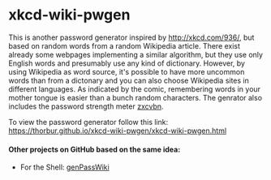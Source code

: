 xkcd-wiki-pwgen
===============

This is another password generator inspired by http://xkcd.com/936/, but based on random words from a random Wikipedia article. 
There exist already some webpages implementing a similar algorithm, but they use only English words and presumably use any kind of dictionary. 
However, by using Wikipedia as word source, it's possible to have more uncommon words than from a dictonary and you can also choose Wikipedia sites in different languages. As indicated by the comic, remembering words in your mother tongue is easier than a bunch random characters.
The genrator also includes the password strength meter [zxcvbn](https://github.com/dropbox/zxcvbn).

To view the password generator follow this link:  
https://thorbur.github.io/xkcd-wiki-pwgen/xkcd-wiki-pwgen.html
  
  
  
#### Other projects on GitHub based on the same idea: 
* For the Shell: [genPassWiki](https://github.com/RobertZenz/Bivalvia/blob/master/Tools/genPassWiki.sh) 